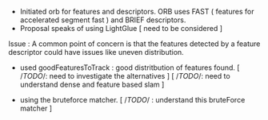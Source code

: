 - Initiated orb for features and descriptors. ORB uses FAST ( features for accelerated segment fast ) and BRIEF descriptors.
- Proposal speaks of using LightGlue [ need to be considered ]

Issue : A common point of concern is that the features detected by a feature descriptor could have issues like uneven distribution. 

- used goodFeaturesToTrack : good distritbution of features found. 
[ /*TODO*/: need to investigate the alternatives ]
[ /*TODO*/: need to understand dense and feature based slam ] 


- using the bruteforce matcher. [ /*TODO*/ : understand this bruteForce matcher ] 



